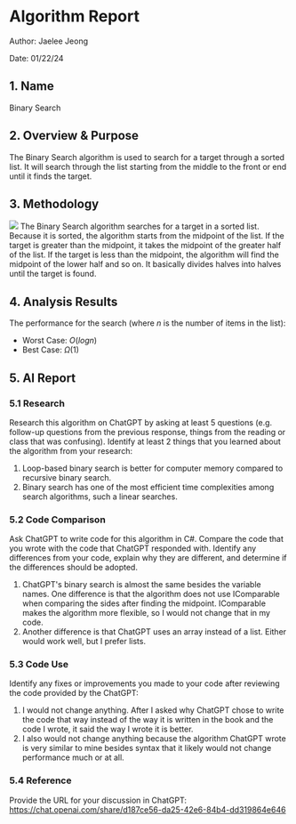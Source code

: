 # Algorithm Report

Author: Jaelee Jeong

Date: 01/22/24

## 1. Name
Binary Search

## 2. Overview & Purpose
<!-- Describe the purpose of the algorithm and what it is used for. -->
The Binary Search algorithm is used to search for a target through a sorted list. It will search through the list starting from the middle to the front or end until it finds the target.

## 3. Methodology
<!-- Describe the design of the algorithm.  This should be detailed enough to both understand how the algorithm works and be sufficient to code in any language.  Detailed descriptions will be more than 100 words. 

The inclusion of a picture describing the how the algorithm works will earn bonus points.-->
![](images/smile.png) 
The Binary Search algorithm searches for a target in a sorted list. Because it is sorted, the algorithm starts from the midpoint of the list. If the target is greater than the midpoint, it takes the midpoint of the greater half of the list. If the target is less than the midpoint, the algorithm will find the midpoint of the lower half and so on. It basically divides halves into halves until the target is found.

## 4. Analysis Results

The performance for the search (where $n$ is the number of items in the list):

* Worst Case: $O(log n)$
* Best Case: $\Omega(1)$

## 5. AI Report

### 5.1 Research

Research this algorithm on ChatGPT by asking at least 5 questions (e.g. follow-up questions from the previous response, things from the reading or class that was confusing).  Identify at least 2 things that you learned about the algorithm from your research:

1. Loop-based binary search is better for computer memory compared to recursive binary search.
2. Binary search has one of the most efficient time complexities among search algorithms, such a linear searches. 

### 5.2 Code Comparison

Ask ChatGPT to write code for this algorithm in C#.  Compare the code that you wrote with the code that ChatGPT responded with.  Identify any differences from your code, explain why they are different, and determine if the differences should be adopted.

1. ChatGPT's binary search is almost the same besides the variable names. One difference is that the algorithm does not use IComparable when comparing the sides after finding the midpoint. IComparable makes the algorithm more flexible, so I would not change that in my code.
2. Another difference is that ChatGPT uses an array instead of a list. Either would work well, but I prefer lists. 

### 5.3 Code Use

Identify any fixes or improvements you made to your code after reviewing the code provided by the ChatGPT:

1. I would not change anything. After I asked why ChatGPT chose to write the code that way instead of the way it is written in the book and the code I wrote, it said the way I wrote it is better. 
2. I also would not change anything because the algorithm ChatGPT wrote is very similar to mine besides syntax that it likely would not change performance much or at all. 

### 5.4 Reference

Provide the URL for your discussion in ChatGPT: https://chat.openai.com/share/d187ce56-da25-42e6-84b4-dd319864e646